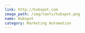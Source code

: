 ```yaml
---
link: http://hubspot.com
image_path: /img/tools/hubspot.png
name: Hubspot
category: Marketing Automation
---
```

